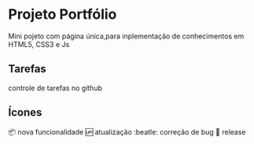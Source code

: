 # Projeto Portfólio
Mini pojeto com página única,para inplementação de conhecimentos em HTML5, CSS3 e Js

## Tarefas
controle de tarefas no github

## Ícones
:package: nova funcionalidade
:up: atualização
:beatle: correção de bug
:checkered_flag: release